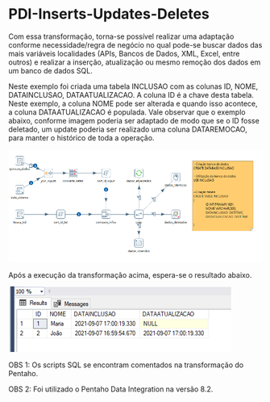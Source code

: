 # PDI-Inserts-Updates-Deletes

Com essa transformação, torna-se possível realizar uma adaptação conforme necessidade/regra de negócio no qual pode-se buscar dados das mais variáveis localidades (APIs, Bancos de Dados, XML, Excel, entre outros) e realizar a inserção, atualização ou mesmo remoção dos dados em um banco de dados SQL.

Neste exemplo foi criada uma tabela INCLUSAO com as colunas ID, NOME, DATAINCLUSAO, DATAATUALIZACAO. A coluna ID é a chave desta tabela. Neste exemplo, a coluna NOME pode ser alterada e quando isso acontece, a coluna DATAATUALIZACAO é populada. Vale observar que o exemplo abaixo, conforme imagem poderia ser adaptado de modo que se o ID fosse deletado, um update poderia ser realizado uma coluna DATAREMOCAO, para manter o histórico de toda a operação.

![Screenshot](imgs/Screenshot_1.png)

Após a execução da transformação acima, espera-se o resultado abaixo. 

![Screenshot](imgs/Screenshot_2.png)

OBS 1: Os scripts SQL se encontram comentados na transformação do Pentaho. 

OBS 2: Foi utilizado o Pentaho Data Integration na versão 8.2.

